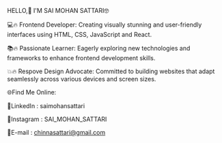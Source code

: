 
HELLO,👋 I'M SAI MOHAN SATTARI🤓

💻🔥 Frontend Developer: Creating visually stunning and user-friendly interfaces using HTML, CSS, JavaScript and React.

📚🔥 Passionate Learner: Eagerly exploring new technologies and frameworks to enhance frontend development skills.

💥🔥 Respove Design Advocate: Committed to building websites that adapt seamlessly across various devices and screen sizes.

  🌐Find Me Online:
  
💠LinkedIn : saimohansattari

💠Instagram : SAI_MOHAN_SATTARI

💠E-mail : chinnasattari@gmail.com
